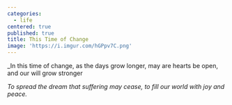 ```yaml
---
categories:
  - life
centered: true
published: true
title: This Time of Change
image: 'https://i.imgur.com/hGPpv7C.png'
---
```

_In this time of change, 
as the days grow longer,
may are hearts be open,
and our will grow stronger

_To spread the dream
that suffering may cease,
to fill our world 
with joy and peace._
